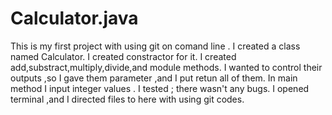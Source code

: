 # Calculator.java
This is my  first project with using git on comand line .
I created a class named Calculator.
I created constractor for it.
I created add,substract,multiply,divide,and module methods.
I wanted to control their outputs ,so I gave them parameter ,and I put retun all of them.
In main method I input integer values .
I tested ; there wasn't any bugs.
I opened terminal ,and I directed  files to here with using git codes.
